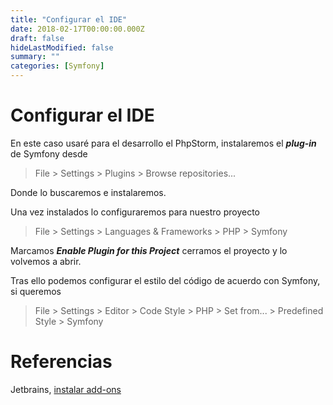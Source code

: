 ```yaml
---
title: "Configurar el IDE"
date: 2018-02-17T00:00:00.000Z
draft: false
hideLastModified: false
summary: ""
categories: [Symfony]
---
```


# Configurar el IDE

En este caso usaré para el desarrollo el PhpStorm, instalaremos el __*plug-in*__ de Symfony desde
> File > Settings > Plugins > Browse repositories...

Donde lo buscaremos e instalaremos.

Una vez instalados lo configuraremos para nuestro proyecto
> File > Settings > Languages & Frameworks > PHP > Symfony

Marcamos *__Enable Plugin for this Project__* cerramos el proyecto y lo volvemos a abrir.

Tras ello podemos configurar el estilo del código de acuerdo con Symfony, si queremos
> File > Settings > Editor > Code Style > PHP > Set from... > Predefined Style > Symfony

# Referencias 

Jetbrains, [instalar add-ons](https://confluence.jetbrains.com/display/PhpStorm/Getting+Started+-+Symfony+Development+using+PhpStorm)


